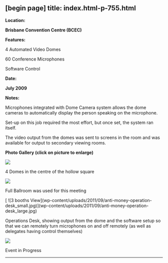 [begin page]
 title: index.html-p-755.html
----------------------------------------------------------

**Location:**

**Brisbane Convention Centre (BCEC)**

**Features:**

4 Automated Video Domes

60 Conference Microphones

Software Control

**Date:**

**July 2009**

**Notes:**

Microphones integrated with Dome Camera system allows the dome cameras to automatically display the person speaking on the microphone.

Set-up on this job required the most effort, but once set, the system ran itself.

The video output from the domes was sent to screens in the room and was available for output to secondary viewing rooms.

**Photo Gallery (click on picture to enlarge)**

[ ![ ](wp-content/uploads/2011/09/anti-money-4domes_small.jpg)](wp-content/uploads/2011/09/anti-money-4domes_large.jpg)

4 Domes in the centre of the hollow square

[ ![  ](wp-content/uploads/2011/09/anti-money-full-ballroom_small.jpg)](wp-content/uploads/2011/09/anti-money-full-ballroom_large.jpg)

Full Ballroom was used for this meeting

[ ![3 booths View](wp-content/uploads/2011/09/anti-money-operation- desk_small.jpg)](wp-content/uploads/2011/09/anti-money-operation- desk_large.jpg)

Operations Desk, showing output from the dome and the software setup so that we can remotely turn microphones on and off remotely (as well as delegates having control themselves)

[ ![ ](wp-content/uploads/2011/09/anti-money-event_small.jpg)](wp-content/uploads/2011/09/anti-money-event_large.jpg)

Event in Progress




----------------------------------------------------------
